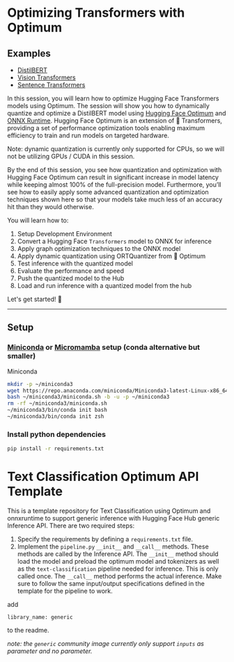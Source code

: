 # Optimizing Transformers with Optimum

## Examples

* [DistilBERT](./notebook.ipynb)
* [Vision Transformers](./vision-transformers.ipynb)
* [Sentence Transformers](./sentence-transformers.ipynb)


In this session, you will learn how to optimize Hugging Face Transformers models using Optimum. The session will show you how to dynamically quantize and optimize a DistilBERT model using [Hugging Face Optimum](https://huggingface.co/docs/optimum/index) and [ONNX Runtime](https://onnxruntime.ai/). Hugging Face Optimum is an extension of 🤗 Transformers, providing a set of performance optimization tools enabling maximum efficiency to train and run models on targeted hardware.

Note: dynamic quantization is currently only supported for CPUs, so we will not be utilizing GPUs / CUDA in this session.

By the end of this session, you see how quantization and optimization with Hugging Face Optimum can result in significant increase in model latency while keeping almost 100% of the full-precision model. Furthermore, you’ll see how to easily apply some advanced quantization and optimization techniques shown here so that your models take much less of an accuracy hit than they would otherwise. 

You will learn how to:
1. Setup Development Environment
2. Convert a Hugging Face `Transformers` model to ONNX for inference
3. Apply graph optimization techniques to the ONNX model
4. Apply dynamic quantization using ORTQuantizer from 🤗 Optimum
5. Test inference with the quantized model
6. Evaluate the performance and speed
7. Push the quantized model to the Hub
8. Load and run inference with a quantized model from the hub

Let's get started! 🚀



---

## Setup


### [Miniconda](https://waylonwalker.com/install-miniconda/#installing-miniconda-on-linux) or [Micromamba](https://labs.epi2me.io/conda-or-mamba-for-production/) setup (conda alternative but smaller)

Miniconda
```bash
mkdir -p ~/miniconda3
wget https://repo.anaconda.com/miniconda/Miniconda3-latest-Linux-x86_64.sh -O ~/miniconda3/miniconda.sh
bash ~/miniconda3/miniconda.sh -b -u -p ~/miniconda3
rm -rf ~/miniconda3/miniconda.sh
~/miniconda3/bin/conda init bash
~/miniconda3/bin/conda init zsh
```
### Install python dependencies

```bash
pip install -r requirements.txt
```

# Text Classification Optimum API Template

This is a template repository for Text Classification using Optimum and onnxruntime to support generic inference with Hugging Face Hub generic Inference API. There are two required steps:

1. Specify the requirements by defining a `requirements.txt` file.
2. Implement the `pipeline.py` `__init__` and `__call__` methods. These methods are called by the Inference API. The `__init__` method should load the model and preload the optimum model and tokenizers as well as the `text-classification` pipeline needed for inference. This is only called once. The `__call__` method performs the actual inference. Make sure to follow the same input/output specifications defined in the template for the pipeline to work.

add 
```
library_name: generic
```
to the readme.

_note: the `generic` community image currently only support `inputs` as parameter and no parameter._